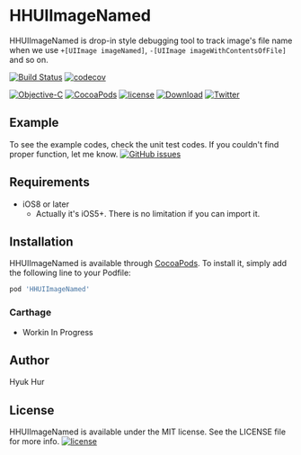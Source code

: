 # HHUIImageNamed

HHUIImageNamed is drop-in style debugging tool to track image's file name when we use `+[UIImage imageNamed]`, `-[UIImage imageWithContentsOfFile]` and so on.

[![Build Status](https://travis-ci.org/hyukhur/HHUIImageNamed.svg?branch=master)](https://travis-ci.org/hyukhur/HHUIImageNamed)
[![codecov](https://codecov.io/gh/hyukhur/HHUIImageNamed/branch/master/graph/badge.svg)](https://github.com/hyukhur/HHUIImageNamed)
<!--
[![Platform](https://cocoapod-badges.herokuapp.com/p/HHUIImageNamed/badge.png)](https://github.com/hyukhur/HHUIImageNamed/tree/master/HHUIImageNamed/Classes)
-->
[![Objective-C](https://img.shields.io/badge/Objective--C-green.svg?style=flat-square)](https://developer.apple.com)
[![CocoaPods](http://img.shields.io/cocoapods/p/HHUIImageNamed.svg?style=flat-square)](http://cocoapods.org/pods/HHUIImageNamed)
[![license](https://img.shields.io/github/license/mashape/apistatus.svg?style=flat-square)](./LICENSE)
[![Download](https://img.shields.io/cocoapods/dt/HHUIImageNamed.svg?style=flat-square)](http://cocoapods.org/pods/HHUIImageNamed)
[![Twitter](https://img.shields.io/twitter/url/https/github.com/hyukhur/HHUIImageNamed.svg?style=social&style=flat-square)](https://twitter.com/intent/tweet?text=Wow:&url=https%3A%2F%2Fgithub.com%2Fhyukhur%2FHHUIImageNamed)

## Example
To see the example codes, check the unit test codes.
If you couldn't find proper function, let me know. [![GitHub issues](https://img.shields.io/github/issues/hyukhur/HHUIImageNamed.svg?style=flat-square)](https://github.com/hyukhur/HHUIImageNamed/issues)

## Requirements
* iOS8 or later
  * Actually it's iOS5+. There is no limitation if you can import it.

## Installation

HHUIImageNamed is available through [CocoaPods](http://cocoapods.org). To install it, simply add the following line to your Podfile:

```ruby
pod 'HHUIImageNamed'
```

### Carthage
* Workin In Progress
<!--
[![Carthage compatible](https://img.shields.io/badge/Carthage-compatible-4BC51D.svg?style=flat)](https://github.com/Carthage/Carthage)
-->

## Author

Hyuk Hur

## License

HHUIImageNamed is available under the MIT license. See the LICENSE file for more info.
[![license](https://img.shields.io/github/license/mashape/apistatus.svg?style=flat-square)](./LICENSE)

